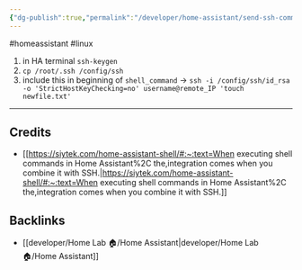 ```yaml
---
{"dg-publish":true,"permalink":"/developer/home-assistant/send-ssh-commands-via-script/","noteIcon":""}
---
```


#homeassistant #linux 

1. in HA terminal `ssh-keygen`
2. `cp /root/.ssh /config/ssh`
3. include this in beginning of `shell_command` -> `ssh -i /config/ssh/id_rsa -o 'StrictHostKeyChecking=no' username@remote_IP 'touch newfile.txt'`

---
## Credits
- [[https://siytek.com/home-assistant-shell/#:~:text=When executing shell commands in Home Assistant%2C the,integration comes when you combine it with SSH.\|https://siytek.com/home-assistant-shell/#:~:text=When executing shell commands in Home Assistant%2C the,integration comes when you combine it with SSH.]]

## Backlinks
- [[developer/Home Lab 🏠/Home Assistant\|developer/Home Lab 🏠/Home Assistant]]
